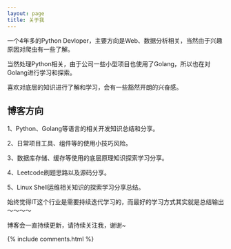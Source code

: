 ```yaml
---
layout: page
title: 关于我 
---
```


一个4年多的Python Devloper，主要方向是Web、数据分析相关，当然由于兴趣原因对爬虫有一些了解。

当然处理Python相关，由于公司一些小型项目也使用了Golang，所以也在对Golang进行学习和探索。

喜欢对底层的知识进行了解和学习，会有一些豁然开朗的兴奋感。

<h2> 博客方向 </h2>  

1、Python、Golang等语言的相关开发知识总结和分享。

2、日常项目工具、组件等的使用小技巧风险。

3、数据库存储、缓存等使用的底层原理知识探索学习分享。

4、Leetcode刷题思路以及源码分享。

5、Linux Shell运维相关知识的探索学习分享总结。


始终觉得IT这个行业是需要持续迭代学习的，而最好的学习方式其实就是总结输出～～～～

博客会一直持续更新，请持续关注我，谢谢~

{% include comments.html %}

